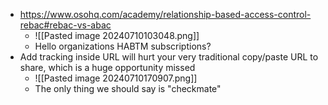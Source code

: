 - https://www.osohq.com/academy/relationship-based-access-control-rebac#rebac-vs-abac
	- ![[Pasted image 20240710103048.png]]
	- Hello organizations HABTM subscriptions?
- Add tracking inside URL will hurt your very traditional copy/paste URL to share, which is a huge opportunity missed
	- ![[Pasted image 20240710170907.png]]
	- The only thing we should say is "checkmate"
